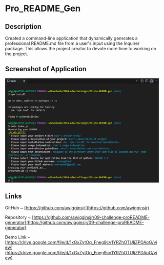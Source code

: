 # Pro_README_Gen

## Description

Created a command-line application that dynamically generates a professional README.md file from a user's input using the Inquirer package. This allows the project creator to devote more time to working on the project.

## Screenshot of Application

![screenshot](/image/proREADME.mdSC.png)

## Links

GitHub ~ [https://github.com/awigginsjr](https://github.com/awigginsjr)

Repository ~ [https://github.com/awigginsjr/09-challenge-proREADME-generator](https://github.com/awigginsjr/09-challenge-proREADME-generator)

Demo Link ~ [https://drive.google.com/file/d/1xGxZytOq_Fneg9cv1YRZhOTUljZPDAoG/view](https://drive.google.com/file/d/1xGxZytOq_Fneg9cv1YRZhOTUljZPDAoG/view)
